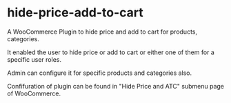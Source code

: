 # hide-price-add-to-cart

A WooCommerce Plugin to hide price and add to cart for products, categories.

It enabled the user to hide price or add to cart or either one of them for a specific user roles.

Admin can configure it for specific products and categories also.

Confifuration of plugin can be found in "Hide Price and ATC" submenu page of WooCommerce.
